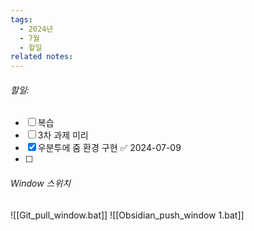 ```yaml
---
tags:
  - 2024년
  - 7월
  - 할일
related notes:
---
```

###### 할일:
- [ ] 복습
- [ ] 3차 과제 미리
- [x] 우분투에 줌 환경 구현 ✅ 2024-07-09
- [ ] 













######  Window 스위치
![[Git_pull_window.bat]]
![[Obsidian_push_window 1.bat]]

